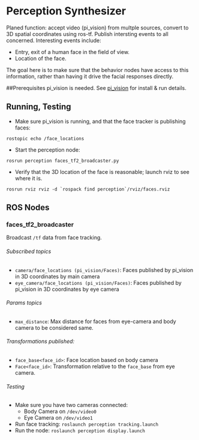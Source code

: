 Perception Synthesizer
======================

Planed function: accept video (pi_vision) from multple sources, convert
to 3D spatial coordinates using ros-tf. Publish intersting events to all
concerned. Interesting events include:

* Entry, exit of a human face in the field of view.
* Location of the face.

The goal here is to make sure that the behavior nodes have access to this
information, rather than having it drive the facial responses directly.

##Prerequisites
pi_vision is needed. See
[pi_vision](https://github.com/hansonrobotics/pi_vision) for install &
run details.

## Running, Testing
 * Make sure pi_vision is running, and that the face tracker is
   publishing faces:
```
rostopic echo /face_locations
```
 * Start the perception node:
```
rosrun perception faces_tf2_broadcaster.py
```
 * Verify that the 3D location of the face is reasonable; launch rviz to
   see where it is.
```
rosrun rviz rviz -d `rospack find perception`/rviz/faces.rviz
```

## ROS Nodes
### faces_tf2_broadcaster
Broadcast `/tf` data from face tracking.

###### Subscribed topics
 * `camera/face_locations (pi_vision/Faces)`: Faces published by pi_vision in 3D coordinates by main camera
 * `eye_camera/face_locations (pi_vision/Faces)`:  Faces published by pi_vision in 3D coordinates by eye camera
 
###### Params topics
 * `max_distance`: Max distance for faces from eye-camera and body camera to be considered same.

###### Transformations published:
 * `face_base<face_id>`: Face location based on body camera
 * `Face<face_id>`: Transformation relative to the `face_base` from eye camera.

###### Testing
 * Make sure you have two cameras connected:
   - Body Camera on `/dev/video0`
   - Eye Camera on `/dev/video1`
 * Run face tracking: `roslaunch perception tracking.launch`
 * Run the node: `roslaunch perception display.launch` 
